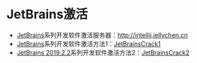 # JetBrains激活

* [JetBrains](https://www.jetbrains.com/)系列开发软件激活服务器：<http://intellij.jellychen.cn>
* [JetBrains](https://www.jetbrains.com/)系列开发软件激活方法1：[JetBrainsCrack1](Crack1.md)
* [JetBrains 2019.2.2](https://www.jetbrains.com/)系列开发软件激活方法2：[JetBrainsCrack2](Crack2.md)
